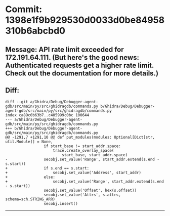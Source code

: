 # Commit: 1398e1f9b929530d0033d0be84958310b6abcbd0
## Message: API rate limit exceeded for 172.191.64.111. (But here's the good news: Authenticated requests get a higher rate limit. Check out the documentation for more details.)
## Diff:
```
diff --git a/Ghidra/Debug/Debugger-agent-gdb/src/main/py/src/ghidragdb/commands.py b/Ghidra/Debug/Debugger-agent-gdb/src/main/py/src/ghidragdb/commands.py
index ca89c0b63b7..c405999c0bc 100644
--- a/Ghidra/Debug/Debugger-agent-gdb/src/main/py/src/ghidragdb/commands.py
+++ b/Ghidra/Debug/Debugger-agent-gdb/src/main/py/src/ghidragdb/commands.py
@@ -1291,7 +1291,10 @@ def put_modules(modules: Optional[Dict[str, util.Module]] = None,
                 if start_base != start_addr.space:
                     trace.create_overlay_space(
                         start_base, start_addr.space)
-                secobj.set_value('Range', start_addr.extend(s.end - s.start))
+                if s.end == s.start:
+                    secobj.set_value('Address', start_addr)
+                else:
+                    secobj.set_value('Range', start_addr.extend(s.end - s.start))
                 secobj.set_value('Offset', hex(s.offset))
                 secobj.set_value('Attrs', s.attrs, schema=sch.STRING_ARR)
                 secobj.insert()
```
-----------------------------------
